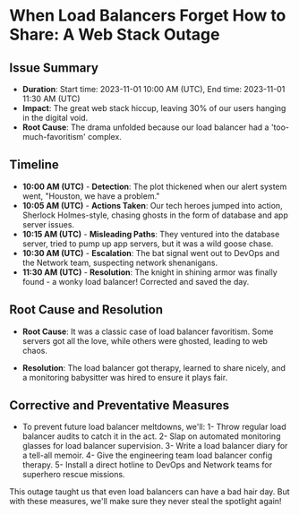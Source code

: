 # When Load Balancers Forget How to Share: A Web Stack Outage

## Issue Summary
- **Duration**: Start time: 2023-11-01 10:00 AM (UTC), End time: 2023-11-01 11:30 AM (UTC)
- **Impact**: The great web stack hiccup, leaving 30% of our users hanging in the digital void.
- **Root Cause**: The drama unfolded because our load balancer had a 'too-much-favoritism' complex.

## Timeline
- **10:00 AM (UTC)** - **Detection**: The plot thickened when our alert system went, "Houston, we have a problem."
- **10:05 AM (UTC)** - **Actions Taken**: Our tech heroes jumped into action, Sherlock Holmes-style, chasing ghosts in the form of database and app server issues.
- **10:15 AM (UTC)** - **Misleading Paths**: They ventured into the database server, tried to pump up app servers, but it was a wild goose chase.
- **10:30 AM (UTC)** - **Escalation**: The bat signal went out to DevOps and the Network team, suspecting network shenanigans.
- **11:30 AM (UTC)** - **Resolution**: The knight in shining armor was finally found - a wonky load balancer! Corrected and saved the day.

## Root Cause and Resolution
- **Root Cause**: It was a classic case of load balancer favoritism. Some servers got all the love, while others were ghosted, leading to web chaos.

- **Resolution**: The load balancer got therapy, learned to share nicely, and a monitoring babysitter was hired to ensure it plays fair.

## Corrective and Preventative Measures
- To prevent future load balancer meltdowns, we'll:
  1- Throw regular load balancer audits to catch it in the act.
  2- Slap on automated monitoring glasses for load balancer supervision.
  3- Write a load balancer diary for a tell-all memoir.
  4- Give the engineering team load balancer config therapy.
  5- Install a direct hotline to DevOps and Network teams for superhero rescue missions.

This outage taught us that even load balancers can have a bad hair day. But with these measures, we'll make sure they never steal the spotlight again!
